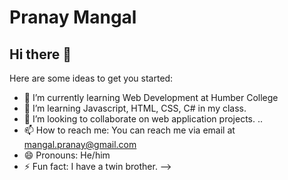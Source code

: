 # Pranay Mangal
## Hi there 👋



Here are some ideas to get you started:

- 🔭 I’m currently learning Web Development at Humber College
- 🌱 I’m learning Javascript, HTML, CSS, C# in my class.
- 👯 I’m looking to collaborate on web application projects. ..
- 📫 How to reach me: You can reach me via email at mangal.pranay@gmail.com
- 😄 Pronouns: He/him
- ⚡ Fun fact: I have a twin brother.
-->
